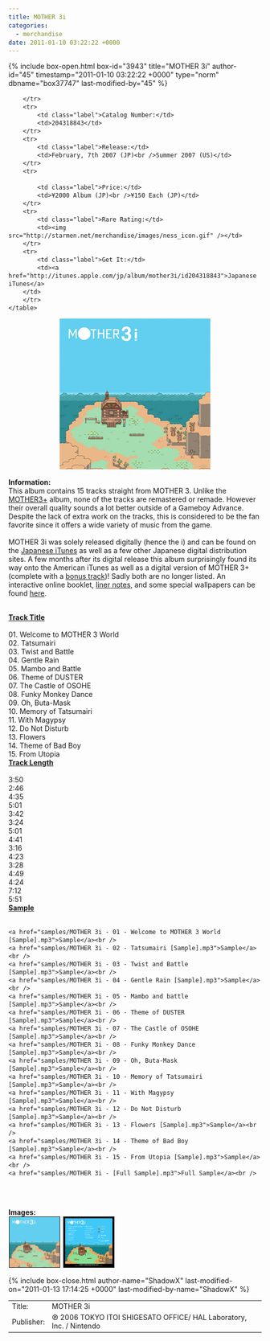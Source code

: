 ```yaml
---
title: MOTHER 3i
categories:
  - merchandise
date: 2011-01-10 03:22:22 +0000
---
```

{% include box-open.html box-id="3943" title="MOTHER 3i" author-id="45" timestamp="2011-01-10 03:22:22 +0000" type="norm" dbname="box37747" last-modified-by="45" %}
<div class="gameinfo">
	<table>
		<tr>
			<td class="label">Title:</td>
			<td>MOTHER 3i</td>
		</tr>
		<tr>
			<td class="label">Publisher:</td>
			<td>℗ 2006 TOKYO ITOI SHIGESATO OFFICE/ HAL Laboratory, Inc. / Nintendo</td>

		</tr>
		<tr>
			<td class="label">Catalog Number:</td>
			<td>204318843</td>
		</tr>
		<tr>
			<td class="label">Release:</td>
			<td>February, 7th 2007 (JP)<br />Summer 2007 (US)</td>
		</tr>
		<tr>

			<td class="label">Price:</td>
			<td>¥2000 Album (JP)<br />¥150 Each (JP)</td>
		</tr>
		<tr>
			<td class="label">Rare Rating:</td>
			<td><img src="http://starmen.net/merchandise/images/ness_icon.gif" /></td>
		</tr>
		<tr>
			<td class="label">Get It:</td>
			<td><a href="http://itunes.apple.com/jp/album/mother3i/id204318843">Japanese iTunes</a>
		</td>
		</tr>
	</table>
</div>

<p>
	<center>
	<img src="/merchandise/images/m3i_title.jpg" border="0" title="MOTHER 3i" />
	</center>
</p>

<b>Information:</b>
	<br />
This album contains 15 tracks straight from MOTHER 3. Unlike the <a href="http://starmen.net/merchandise/music/m3cd.php">MOTHER3+</a> album, none of the tracks are remastered or remade. However their overall quality sounds a lot better outside of a Gameboy Advance. Despite the lack of extra work on the tracks, this is considered to be the fan favorite since it offers a wide variety of music from the game.
	<br /><br />
MOTHER 3i was solely released digitally (hence the i) and can be found on the <a href="http://itunes.apple.com/jp/album/mother3i/id204318843">Japanese iTunes</a> as well as a few other Japanese digital distribution sites. A few months after its digital release this album surprisingly found its way onto the American iTunes as well as a digital version of MOTHER 3+ (complete with a <a href="samples/MOTHER 3+ - MOTHER 3 ~Theme of LOVE~ (Bonus Track)[Sample].mp3">bonus track</a>)! Sadly both are no longer listed. An interactive online booklet, <a href="http://rs1.1101.com/mother3/pdf/MOTHER3i_liner.pdf">liner notes</a>, and some special wallpapers can be found <a href="http://www.1101.com/MOTHER3/">here</a>.
	<br /><br />

<table1 />
	<b><u>Track Title</u></b><br /><br />
	01. Welcome to MOTHER 3 World<br />
	02. Tatsumairi<br />
	03. Twist and Battle<br />
	04. Gentle Rain<br />
	05. Mambo and Battle<br />
	06. Theme of DUSTER<br />
	07. The Castle of OSOHE<br />
	08. Funky Monkey Dance<br />
	09. Oh, Buta-Mask<br />
	10. Memory of Tatsumairi<br />
	11. With Magypsy<br />
	12. Do Not Disturb<br />
	13. Flowers<br />
	14. Theme of Bad Boy<br />
	15. From Utopia<br />
<table2 />
	<u><b>Track Length</b></u><br /><br />
	3:50<br />
	2:46<br />
	4:35<br />
	5:01<br />
	3:42<br />
	3:24<br />
	5:01<br />
	4:41<br />
	3:16<br />
	4:23<br />
	3:28<br />
	4:49<br />
	4:24<br />
	7:12<br />
	5:51<br />
<table2 />
	<u><b>Sample</b></u><br /><br />

	<a href="samples/MOTHER 3i - 01 - Welcome to MOTHER 3 World [Sample].mp3">Sample</a><br />
	<a href="samples/MOTHER 3i - 02 - Tatsumairi [Sample].mp3">Sample</a><br />
	<a href="samples/MOTHER 3i - 03 - Twist and Battle [Sample].mp3">Sample</a><br />
	<a href="samples/MOTHER 3i - 04 - Gentle Rain [Sample].mp3">Sample</a><br />
	<a href="samples/MOTHER 3i - 05 - Mambo and battle [Sample].mp3">Sample</a><br />
	<a href="samples/MOTHER 3i - 06 - Theme of DUSTER [Sample].mp3">Sample</a><br />
	<a href="samples/MOTHER 3i - 07 - The Castle of OSOHE [Sample].mp3">Sample</a><br />
	<a href="samples/MOTHER 3i - 08 - Funky Monkey Dance [Sample].mp3">Sample</a><br />
	<a href="samples/MOTHER 3i - 09 - Oh, Buta-Mask [Sample].mp3">Sample</a><br />
	<a href="samples/MOTHER 3i - 10 - Memory of Tatsumairi [Sample].mp3">Sample</a><br />
	<a href="samples/MOTHER 3i - 11 - With Magypsy [Sample].mp3">Sample</a><br />
	<a href="samples/MOTHER 3i - 12 - Do Not Disturb [Sample].mp3">Sample</a><br />
	<a href="samples/MOTHER 3i - 13 - Flowers [Sample].mp3">Sample</a><br />
	<a href="samples/MOTHER 3i - 14 - Theme of Bad Boy [Sample].mp3">Sample</a><br />
	<a href="samples/MOTHER 3i - 15 - From Utopia [Sample].mp3">Sample</a><br />
	<a href="samples/MOTHER 3i - [Full Sample].mp3">Full Sample</a><br />
<table3 />

<br /><br />

<b>Images:</b>
	<br />
<a href="/merchandise/images/m3i_cover.jpg" ><img src="/merchandise/images/m3i_cover.jpg" title="MOTHER 3i" border="1" width="100" height="100" hspace="1" /></a>
<a href="/merchandise/images/m3i_tracks.png" ><img src="/merchandise/images/m3i_tracks.png" title="MOTHER 3i" border="1" width="100" height="100" hspace="1" /></a>

{% include box-close.html author-name="ShadowX" last-modified-on="2011-01-13 17:14:25 +0000" last-modified-by-name="ShadowX" %}
